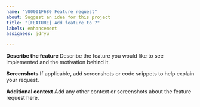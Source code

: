 ```yaml
---
name: "\U0001F680 Feature request"
about: Suggest an idea for this project
title: "[FEATURE] Add feature to ?"
labels: enhancement
assignees: jdryu

---
```


**Describe the feature**
Describe the feature you would like to see implemented and the motivation behind it.

**Screenshots**
If applicable, add screenshots or code snippets to help explain your request.

**Additional context**
Add any other context or screenshots about the feature request here.
